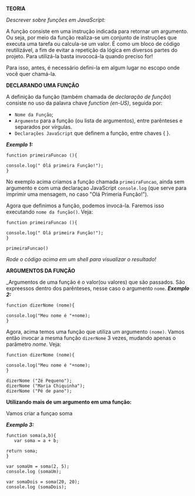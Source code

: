 **TEORIA**

_Descrever sobre funções em JavaScript:_

A função consiste em uma instrução indicada para retornar um argumento. Ou seja, por meio da função realiza-se um conjunto de instruções que executa uma tarefa ou calcula-se um valor. É como um bloco de código reutilizável, a fim de evitar a repetição da lógica em diversos partes do projeto. Para utilizá-la basta invococá-la quando preciso for!

Para isso, antes, é necessário defini-la em algum lugar no escopo onde você quer chamá-la.

**DECLARANDO UMA FUNÇÃO**

A definição da função (também chamada de _declaração de função_) consiste no uso da palavra chave _function (en-US)_, seguida por:

- `Nome da Função`;
- `Argumento` para a função (ou lista de argumentos), entre parênteses e separados por vírgulas.
- `Declarações JavaScript` que definem a função, entre chaves { }.

**_Exemplo 1:_**

```
function primeiraFuncao (){

console.log(" Olá primeira Função!");
}

```

No exemplo acima criamos a função chamada `primeiraFuncao`, ainda sem argumento e com uma declaraçao JavaScript `console.log` (que serve para imprimir uma mensagem, no caso "Olá Primeria Função!").

Agora que definimos a função, podemos invocá-la. Faremos isso executando `nome da função()`. Veja:

```
function primeiraFuncao (){

console.log(" Olá primeira Função!");
}

primeiraFuncao()
```
_Rode o código acima em um shell para visualizar o resultado!_

**ARGUMENTOS DA FUNÇÃO**

_Argumentos de uma função é o valor(ou valores) que são passados. São expreessos dentro dos parênteses, nesse caso o argumento `nome`. 
**_Exemplo 2:_**

```
function dizerNome (nome){

console.log("Meu nome é "+nome);
}

```

Agora, acima temos uma função que utiliza um argumento `(nome)`. Vamos então invocar a mesma função `dizerNome` 3 vezes, mudando apenas o parâmetro _nome_. Veja:

```
function dizerNome (nome){

console.log("Meu nome é "+nome);
}

dizerNome ("Zé Pequeno"); 
dizerNome ("Maria Chiquinha"); 
dizerNome ("Pé de pano"); 
```

**Utilizando mais de um argumento em uma função:**

Vamos criar a funçao soma 

**_Exemplo 3:_**

```
function soma(a,b){
   var soma = a + b;

return soma;
}

var somaUm = soma(2, 5);
console.log (somaUm);

var somaDois = soma(20, 20);
console.log (somaDois);

```